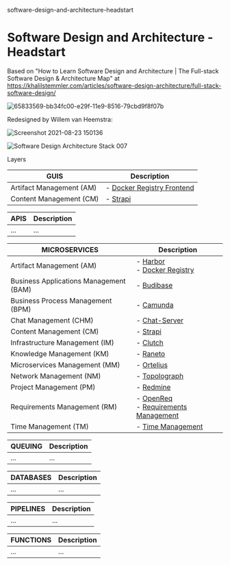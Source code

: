software-design-and-architecture-headstart
# Software Design and Architecture - Headstart

Based on "How to Learn Software Design and Architecture | The Full-stack Software Design & Architecture Map" at https://khalilstemmler.com/articles/software-design-architecture/full-stack-software-design/


![65833569-bb34fc00-e29f-11e9-8516-79cbd9f8f07b](https://user-images.githubusercontent.com/12828104/130451222-5966ad39-0cb0-40ce-af1f-678be940c449.png)

Redesigned by Willem van Heemstra:

![Screenshot 2021-08-23 150136](https://user-images.githubusercontent.com/12828104/130453087-c0f3c352-fe86-4286-a7b5-62bfd7345982.png)

![Software Design   Architecture Stack 007](https://user-images.githubusercontent.com/1499433/180652345-d10dacd4-31d1-40aa-b2a5-5ce79be9529b.png)

Layers

| GUIS  | Description |
| ------------- | ------------- |
| Artifact Management (AM) | - [Docker Registry Frontend](https://github.com/vanHeemstraSystems/strapi-head-of-cms-headstart](https://hub.docker.com/r/konradkleine/docker-registry-frontend/)) |
| Content Management (CM) | - [Strapi](https://github.com/vanHeemstraSystems/strapi-head-of-cms-headstart) |

| APIS  | Description |
| ------------- | ------------- |
| ...  | ...  |

| MICROSERVICES  | Description |
| ------------- | ------------- |
| Artifact Management (AM) | - [Harbor](https://github.com/vanHeemstraSystems/harbor-headstart) <br> - [Docker Registry](https://docs.docker.com/registry/) |
| Business Applications Management (BAM) | - [Budibase](https://github.com/vanHeemstraSystems/budibase-headstart) |
| Business Process Management (BPM) | - [Camunda](https://github.com/vanHeemstraSystems/camunda-headstart) |
| Chat Management (CHM) | - [Chat-Server](https://github.com/vanHeemstraSystems/exo-chat-headstart) |
| Content Management (CM) | - [Strapi](https://github.com/vanHeemstraSystems/strapi-headless-cms-headstart) |
| Infrastructure Management (IM) | - [Clutch](https://github.com/vanHeemstraSystems/clutch-headstart) |
| Knowledge Management (KM) | - [Raneto](https://github.com/vanHeemstraSystems/raneto-headstart) |
| Microservices Management (MM) | - [Ortelius](https://github.com/vanHeemstraSystems/ortelius-headstart) |
| Network Management (NM) | - [Topolograph](https://github.com/vanHeemstraSystems/topolograph-headstart) |
| Project Management (PM) | - [Redmine](https://github.com/vanHeemstraSystems/redmine-headstart)  |
| Requirements Management (RM) | - [OpenReq](https://github.com/vanHeemstraSystems/openreq-headstart) <br> - [Requirements Management](https://github.com/vanHeemstraSystems/requirements-management) |
| Time Management (TM) | - [Time Management](https://github.com/vanHeemstraSystems/time-management) |


| QUEUING  | Description |
| ------------- | ------------- |
| ...  | ...  |

| DATABASES  | Description |
| ------------- | ------------- |
| ...  | ...  |

| PIPELINES  | Description |
| ------------- | ------------- |
| ...  | ...  |

| FUNCTIONS  | Description |
| ------------- | ------------- |
| ...  | ...  |
